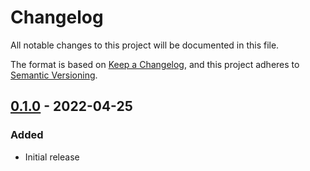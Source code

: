 # Changelog
All notable changes to this project will be documented in this file.

The format is based on [Keep a Changelog](https://keepachangelog.com/en/1.0.0/),
and this project adheres to [Semantic Versioning](https://semver.org/spec/v2.0.0.html).

## [0.1.0](https://github.com/twitchbronbron/undent/compare/a0e22f709f8605a4772a0d330e1b6ccfeccbcec9...v0.1.0) - 2022-04-25
### Added
 - Initial release










